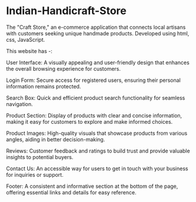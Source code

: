 # Indian-Handicraft-Store
The "Craft Store," an e-commerce application that connects local artisans with customers seeking unique handmade products. Developed using html, css, JavaScript.

This website has -:

User Interface: A visually appealing and user-friendly design that enhances the overall browsing experience for customers.

Login Form: Secure access for registered users, ensuring their personal information remains protected.

Search Box: Quick and efficient product search functionality for seamless navigation.

Product Section: Display of products with clear and concise information, making it easy for customers to explore and make informed choices.

Product Images: High-quality visuals that showcase products from various angles, aiding in better decision-making.

Reviews: Customer feedback and ratings to build trust and provide valuable insights to potential buyers.

Contact Us: An accessible way for users to get in touch with your business for inquiries or support.

Footer: A consistent and informative section at the bottom of the page, offering essential links and details for easy reference.
